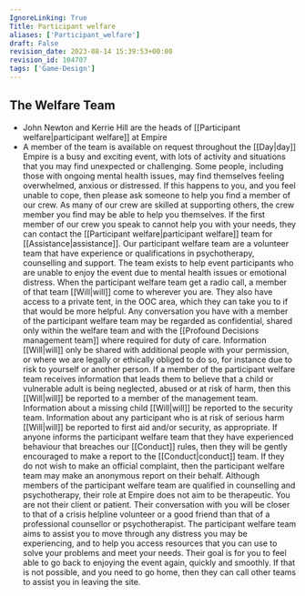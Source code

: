 ```yaml
---
IgnoreLinking: True
Title: Participant welfare
aliases: ['Participant_welfare']
draft: False
revision_date: 2023-08-14 15:39:53+00:00
revision_id: 104707
tags: ['Game-Design']
---
```


## The Welfare Team
* John Newton and Kerrie Hill are the heads of [[Participant welfare|participant welfare]] at Empire
* A member of the team is available on request throughout the [[Day|day]]
Empire is a busy and exciting event, with lots of activity and situations that you may find unexpected or challenging. Some people, including those with ongoing mental health issues, may find themselves feeling overwhelmed, anxious or distressed.
If this happens to you, and you feel unable to cope, then please ask someone to help you find a member of our crew. As many of our crew are skilled at supporting others, the crew member you find may be able to help you themselves. If the first member of our crew you speak to cannot help you with your needs, they can contact the [[Participant welfare|participant welfare]] team for [[Assistance|assistance]].
Our participant welfare team are a volunteer team that have experience or qualifications in psychotherapy, counselling and support. The team exists to help event participants who are unable to enjoy the event due to mental health issues or emotional distress.
When the participant welfare team get a radio call, a member of that team [[Will|will]] come to wherever you are. They also have access to a private tent, in the OOC area, which they can take you to if that would be more helpful. Any conversation you have with a member of the participant welfare team may be regarded as confidential, shared only within the welfare team and with the [[Profound Decisions management team]] where required for duty of care. Information [[Will|will]] only be shared with additional people with your permission, or where we are legally or ethically obliged to do so, for instance due to risk to yourself or another person.
If a member of the participant welfare team receives information that leads them to believe that a child or vulnerable adult is being neglected, abused or at risk of harm, then this [[Will|will]] be reported to a member of the management team. Information about a missing child [[Will|will]] be reported to the security team. Information about any participant who is at risk of serious harm [[Will|will]] be reported to first aid and/or security, as appropriate. If anyone informs the participant welfare team that they have experienced behaviour that breaches our [[Conduct]] rules, then they will be gently encouraged to make a report to the [[Conduct|conduct]] team. If they do not wish to make an official complaint, then the participant welfare team may make an anonymous report on their behalf.
Although members of the participant welfare team are qualified in counselling and psychotherapy, their role at Empire does not aim to be therapeutic. You are not their client or patient. Their conversation with you will be closer to that of a crisis helpline volunteer or a good friend than that of a professional counsellor or psychotherapist.
The participant welfare team aims to assist you to move through any distress you may be experiencing, and to help you access resources that you can use to solve your problems and meet your needs. Their goal is for you to feel able to go back to enjoying the event again, quickly and smoothly. If that is not possible, and you need to go home, then they can call other teams to assist you in leaving the site.